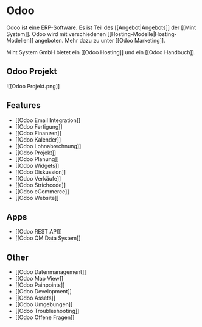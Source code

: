# Odoo
Odoo ist eine ERP-Software. Es ist Teil des [[Angebot|Angebots]] der [[Mint System]]. Odoo wird mit verschiedenen [[Hosting-Modelle|Hosting-Modellen]] angeboten. Mehr dazu zu unter [[Odoo Marketing]].

Mint System GmbH bietet ein [[Odoo Hosting]] und ein [[Odoo Handbuch]].

## Odoo Projekt

![[Odoo Projekt.png]]

## Features

* [[Odoo Email Integration]]
* [[Odoo Fertigung]]
* [[Odoo Finanzen]]
* [[Odoo Kalender]]
* [[Odoo Lohnabrechnung]]
* [[Odoo Projekt]]
* [[Odoo Planung]]
* [[Odoo Widgets]]
* [[Odoo Diskussion]]
* [[Odoo Verkäufe]]
* [[Odoo Strichcode]]
* [[Odoo eCommerce]]
* [[Odoo Website]]

## Apps

* [[Odoo REST API]]
* [[Odoo QM Data System]]

## Other

* [[Odoo Datenmanagement]]
* [[Odoo Map View]]
* [[Odoo Painpoints]]
* [[Odoo Development]]
* [[Odoo Assets]]
* [[Odoo Umgebungen]]
* [[Odoo Troubleshooting]]
* [[Odoo Offene Fragen]]